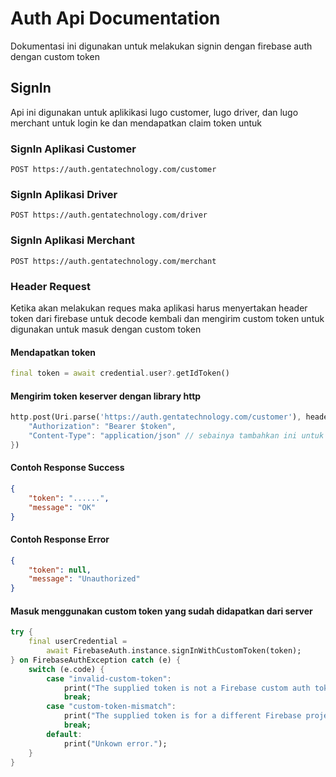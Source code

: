# Auth Api Documentation
Dokumentasi ini digunakan untuk melakukan signin dengan firebase auth dengan custom token


## SignIn
Api ini digunakan untuk aplikikasi lugo customer, lugo driver, dan lugo merchant untuk login ke dan mendapatkan claim token untuk

### SignIn Aplikasi Customer
```http
POST https://auth.gentatechnology.com/customer
```

### SignIn Aplikasi Driver
```http
POST https://auth.gentatechnology.com/driver
```

### SignIn Aplikasi Merchant
```http
POST https://auth.gentatechnology.com/merchant
```

### Header Request
Ketika akan melakukan reques maka aplikasi harus menyertakan header token dari firebase untuk decode kembali dan mengirim custom token untuk digunakan untuk masuk dengan custom token 

#### Mendapatkan token 
```dart
final token = await credential.user?.getIdToken()
```

#### Mengirim token keserver dengan library http
```dart
http.post(Uri.parse('https://auth.gentatechnology.com/customer'), headers: {
    "Authorization": "Bearer $token",
    "Content-Type": "application/json" // sebainya tambahkan ini untuk menghidari error yang tidak terduga
})
```

#### Contoh Response Success
```json
{
    "token": "......",
    "message": "OK"
}
```

#### Contoh Response Error
```json
{
    "token": null,
    "message": "Unauthorized"
}
```

#### Masuk menggunakan custom token yang sudah didapatkan dari server
```dart
try {
    final userCredential =
        await FirebaseAuth.instance.signInWithCustomToken(token);
} on FirebaseAuthException catch (e) {
    switch (e.code) {
        case "invalid-custom-token":
            print("The supplied token is not a Firebase custom auth token.");
            break;
        case "custom-token-mismatch":
            print("The supplied token is for a different Firebase project.");
            break;
        default:
            print("Unkown error.");
    }
}

```

